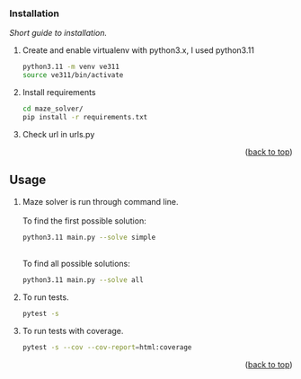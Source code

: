 <!-- GETTING STARTED -->
<a id="readme-top"></a>
### Installation

_Short guide to installation._

1. Create and enable virtualenv with python3.x, I used python3.11
   ```sh
   python3.11 -m venv ve311
   source ve311/bin/activate
   ```
2. Install requirements
   ```sh
   cd maze_solver/
   pip install -r requirements.txt
   ```
3. Check url in urls.py

<p align="right">(<a href="#readme-top">back to top</a>)</p>


<!-- USAGE EXAMPLES -->
## Usage
1. Maze solver is run through command line.<br/>
   <br/>To find the first possible solution:
   ```sh
   python3.11 main.py --solve simple
   ```
   <br/>To find all possible solutions:
   ```sh
   python3.11 main.py --solve all
   ```
2. To run tests.<br/>
   ```sh
   pytest -s
   ```
3. To run tests with coverage.<br/>
   ```sh
   pytest -s --cov --cov-report=html:coverage
   ```

<p align="right">(<a href="#readme-top">back to top</a>)</p>

